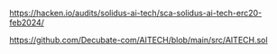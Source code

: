 https://hacken.io/audits/solidus-ai-tech/sca-solidus-ai-tech-erc20-feb2024/

https://github.com/Decubate-com/AITECH/blob/main/src/AITECH.sol